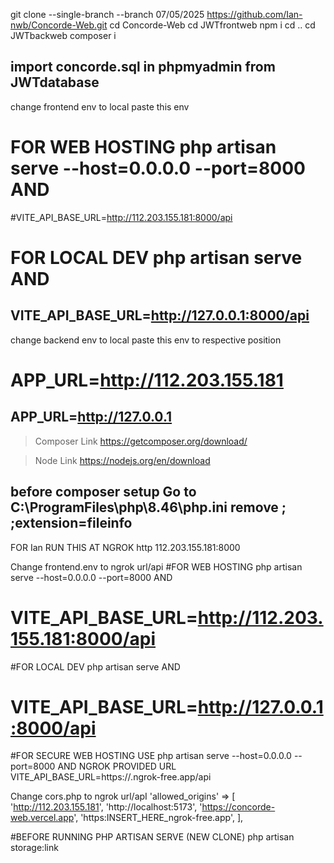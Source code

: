 git clone --single-branch --branch 07/05/2025 https://github.com/Ian-nwb/Concorde-Web.git
cd Concorde-Web
cd JWTfrontweb 
npm i
cd ..
cd JWTbackweb
composer i


import concorde.sql in phpmyadmin from JWTdatabase 
------------------------------------------------
change frontend env to local
paste this env

# FOR WEB HOSTING php artisan serve --host=0.0.0.0 --port=8000 AND
#VITE_API_BASE_URL=http://112.203.155.181:8000/api

# FOR LOCAL DEV php artisan serve AND
VITE_API_BASE_URL=http://127.0.0.1:8000/api
------------------------------------------------
change backend env to local
paste this env to respective position
# APP_URL=http://112.203.155.181
APP_URL=http://127.0.0.1
------------------------------------------------
>Composer Link
https://getcomposer.org/download/

>Node Link
https://nodejs.org/en/download

before composer setup
Go to
C:\ProgramFiles\php\8.46\php.ini
remove ;
;extension=fileinfo
------------------------------------------------------------------------------------------------
FOR Ian
RUN THIS AT NGROK 
http 112.203.155.181:8000

Change frontend.env to ngrok url/api
#FOR WEB HOSTING php artisan serve --host=0.0.0.0 --port=8000 AND
# VITE_API_BASE_URL=http://112.203.155.181:8000/api

#FOR LOCAL DEV php artisan serve AND
# VITE_API_BASE_URL=http://127.0.0.1:8000/api

#FOR SECURE WEB HOSTING USE  php artisan serve --host=0.0.0.0 --port=8000 AND NGROK PROVIDED URL
VITE_API_BASE_URL=https://.ngrok-free.app/api

Change cors.php to ngrok url/apI
    'allowed_origins' => [
    'http://112.203.155.181',
    'http://localhost:5173',
    'https://concorde-web.vercel.app',
    'https:INSERT_HERE_ngrok-free.app',
    ],

#BEFORE RUNNING PHP ARTISAN SERVE (NEW CLONE)
php artisan storage:link